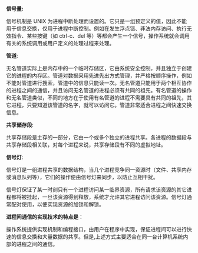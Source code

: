 **信号量:**

信号机制是 UNIX 为进程中断处理而设置的。它只是一组预定义的值，因此不能用于信息交换，仅用于进程中断控制。例如在发生浮点错、非法内存访问、执行无 效指令、某些按键（如 ctrl-c、del 等）等都会产生一个信号，操作系统就会调用有关的系统调用或用户定义的处理过程来处理。

**管道**:

无名管道实际上是内存中的一个临时存储区，它由系统安全控制，并且独立于创建它的进程的内存区。管道对数据采用先进先出方式管理，并严格按顺序操作，例如不能对管道进行搜索，管道中的信息只能读一次。无名管道只能用于两个相互协作的进程之间的通信，并且访问无名管道的进程必须有共同的祖先。有名管道的操作和无名管道类似，不同的地方在于使用有名管道的进程不需要具有共同的祖先，其它进程，只要知道该管道的名字，就可以访问它。管道非常适合进程之间快速交换信息。

**共享储存段**:

共享存储段是主存的一部分，它由一个或多个独立的进程共享。各进程的数据段与共享存储段相关联，对每个进程来说，共享存储段有不同的虚拟地址。

**信号灯**:

信号灯是一组进程共享的数据结构，当几个进程竞争同一资源时（文件、共享内存或消息队列等），它们的操作便由信号灯来同步，以防止互相干扰。

信号灯保证了某一时刻只有一个进程访问某一临界资源，所有请求该资源的其它进程都将被挂起，一旦该资源得到释放，系统才允许其它进程访问该资源。信号灯通常配对使用，以便实现资源的加锁和解锁。

**进程间通信的实现技术的特点是**：

操作系统提供实现机制和编程接口，由用户在程序中实现，保证进程间可以进行快速的信息交换和大量数据的共享。但是,上述方式主要适合在同一台计算机系统内部的进程之间的通信。

